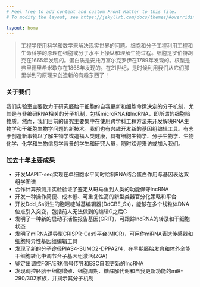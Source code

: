 ```yaml
---
# Feel free to add content and custom Front Matter to this file.
# To modify the layout, see https://jekyllrb.com/docs/themes/#overriding-theme-defaults

layout: home
---
```


> 工程学使用科学和数学来解决现实世界的问题。细胞和分子工程利用工程和生命科学的原理在细胞或分子水平上操纵和理解生物过程。细胞是罗伯特胡克在1665年发现的。蛋白质是安托万富尔克罗伊在1789年发现的。核酸是弗里德里希米歇尔在1868年发现的。在21世纪，是时候利用我们从它们那里学到的原理来创造新的有趣东西了！

### 关于我们

我们实验室主要致力于研究胚胎干细胞的自我更新和细胞命运决定的分子机制，尤其是与非编码RNA相关的分子机制，包括microRNA和lncRNA，即所谓的细胞暗物质。然而，我们目前的研究主要集中在使用跨学科工程方法来开发解决RNA生物学和干细胞生物学问题的新技术。我们也有兴趣开发新的基因组编辑工具。有志于创造新事物以了解生物学或造福人类健康，具有细胞生物学、分子生物学、生物化学、化学和生物信息学背景的学生和研究人员，随时欢迎来访或加入我们。

### 过去十年主要成果

- 开发MAPIT-seq实现在单细胞水平同时绘制RNA结合蛋白作用与基因表达双组学图谱
- 合作计算预测并实验验证了鉴定从斑马鱼到人类的功能保守lncRNA
- 开发一种操作简便、成本低、可重复性高的新型类器官分化策略和平台
- 开发Ddd_Ss衍生的胞嘧啶碱基编辑器(DdCBE_Ss)，能够在多个线粒体DNA位点引入突变，包括前人无法做到的编辑G之后C
- 发明了一种新的启动子活性报告基因(GRIT)，可跟踪lncRNA的转录和干细胞状态
- 发明了miRNA诱导型CRISPR-Cas9平台(MICR)，可用作miRNA表达传感器和细胞特异性基因组编辑工具
- 发现了新的分子途径PIAS4-SUMO2-DPPA2/4，在早期胚胎发育和体外全能干细胞转化中调节合子基因组激活(ZGA)
- 鉴定出调控FGF/ERK信号传导和ESC自我更新的lncRNA
- 发现调控胚胎干细胞增殖、细胞周期、糖酵解代谢和自我更新功能的miR-290/302家族，并揭示其分子机制